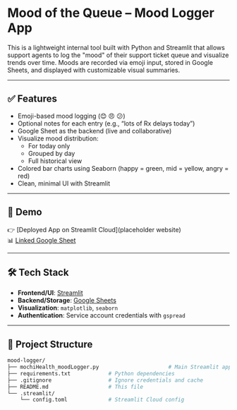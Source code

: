 # Mood of the Queue – Mood Logger App

This is a lightweight internal tool built with Python and Streamlit that allows support agents to log the "mood" of their support ticket queue and visualize trends over time. Moods are recorded via emoji input, stored in Google Sheets, and displayed with customizable visual summaries.

---

## ✅ Features

- Emoji-based mood logging (😊 😠 😕)
- Optional notes for each entry (e.g., “lots of Rx delays today”)
- Google Sheet as the backend (live and collaborative)
- Visualize mood distribution:
  - For today only
  - Grouped by day
  - Full historical view
- Colored bar charts using Seaborn (happy = green, mid = yellow, angry = red)
- Clean, minimal UI with Streamlit

---

## 🚀 Demo

👉 [Deployed App on Streamlit Cloud](placeholder website)  
📊 [Linked Google Sheet](https://docs.google.com/spreadsheets/d/1eKCxOPorMe_b8YhgplvpVgEYLUyMt7B9uYsQPPbhTNw/edit?usp=sharing)

---

## 🛠 Tech Stack

- **Frontend/UI**: [Streamlit](https://streamlit.io)
- **Backend/Storage**: [Google Sheets](https://developers.google.com/sheets/api)
- **Visualization**: `matplotlib`, `seaborn`
- **Authentication**: Service account credentials with `gspread`

---

## 📂 Project Structure

```bash
mood-logger/
├── mochiHealth_moodLogger.py                      # Main Streamlit app
├── requirements.txt            # Python dependencies
├── .gitignore                  # Ignore credentials and cache
├── README.md                   # This file
└── .streamlit/
    └── config.toml             # Streamlit Cloud config
